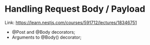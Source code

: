 # Handling Request Body / Payload

Link: https://learn.nestjs.com/courses/591712/lectures/18346751

- @Post and @Body decorators;
- Arguments to @Body() decorator;
